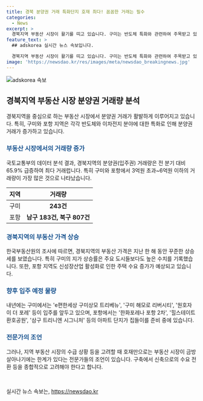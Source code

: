 ```yaml
---
title: 경북 분양권 거래 특화단지 호재 최다! 꼼꼼한 거래는 필수
categories:
  - News
excerpt: >
  경북지역 부동산 시장이 활기를 띠고 있습니다. 구미는 반도체 특화와 관련하여 주목받고 있으며, 포항은 이차전지와 바이오 기술에 대한 호재로 주목받고 있습니다. 이에 따라 내년 입주 예정 물량이 늘어났으며, 특히 구미와 포항에서 분양권 거래가 증가하고 있습니다. 지역별로는 경기가 가장 많은 거래량을 기록했지만, 경북지역의 거래량도 크게 늘었습니다. 또한, 이 지역의 부동산 시장은 정부의 특화단지 조성 계획과 함께 상승세를 보이고 있습니다. 특히, 구미와 포항에서는 신규 아파트 공급이 이어지고 있어 수요자들의 관심이 계속되고 있습니다.
feature_text: >
  ## adskorea 실시간 뉴스 속보입니다.

  경북지역 부동산 시장이 활기를 띠고 있습니다. 구미는 반도체 특화와 관련하여 주목받고 있으며, 포항은 이차전지와 바이오 기술에 대한 호재로 주목받고 있습니다. 이에 따라 내년 입주 예정 물량이 늘어났으며, 특히 구미와 포항에서 분양권 거래가 증가하고 있습니다. 지역별로는 경기가 가장 많은 거래량을 기록했지만, 경북지역의 거래량도 크게 늘었습니다. 또한, 이 지역의 부동산 시장은 정부의 특화단지 조성 계획과 함께 상승세를 보이고 있습니다. 특히, 구미와 포항에서는 신규 아파트 공급이 이어지고 있어 수요자들의 관심이 계속되고 있습니다.
image: 'https://newsdao.kr/res/images/meta/newsdao_breakingnews.jpg'
---
```


<p><img src="https://newsdao.kr/res/images/meta/newsdao_breakingnews.jpg" alt="adskorea 속보" /></p>

<h2 data-ke-size="size26">경북지역 부동산 시장 분양권 거래량 분석</h2>

<p data-ke-size="size16">경북지역을 중심으로 하는 부동산 시장에서 분양권 거래가 활발하게 이루어지고 있습니다. 특히, 구미와 포항 지역은 각각 반도체와 이차전지 분야에 대한 특화로 인해 분양권 거래가 증가하고 있습니다.</p>

<h3><b><span style="color: #1a5490;">부동산 시장에서의 거래량 증가</span></b></h3>

<p data-ke-size="size16">국토교통부의 데이터 분석 결과, 경북지역의 분양권(입주권) 거래량은 전 분기 대비 65.9% 급증하여 최다 거래럽니다. 특히 구미와 포항에서 3억원 초과~6억원 이하의 거래량이 가장 많은 것으로 나타났습니다.</p>

<table>
    <thead>
        <tr>
            <th style="text-align: center;">지역</th>
            <th style="text-align: center;">거래량</th>
        </tr>
    </thead>
    <tbody>
        <tr>
            <td style="text-align: center;">구미</td>
            <td style="text-align: center;"><b>243건</b></td>
        </tr>
        <tr>
            <td style="text-align: center;">포항</td>
            <td style="text-align: center;"><b>남구 183건, 북구 807건</b></td>
        </tr>
    </tbody>
</table>

<h3><b><span style="color: #1a5490;">경북지역의 부동산 가격 상승</span></b></h3>

<p data-ke-size="size16">한국부동산원의 조사에 따르면, 경북지역의 부동산 가격은 지난 한 해 동안 꾸준한 상승세를 보였습니다. 특히 구미의 지가 상승률은 주요 도시들보다도 높은 수치를 기록했습니다. 또한, 포항 지역도 신성장산업 활성화로 인한 주택 수요 증가가 예상되고 있습니다.</p>

<h3><b><span style="color: #1a5490;">향후 입주 예정 물량</span></b></h3>

<p data-ke-size="size16">내년에는 구미에서는 'e편한세상 구미상모 트리베뉴', '구미 해모로 리버시티', '원호자이 더 포레' 등이 입주를 앞두고 있으며, 포항에서는 '한화포레나 포항 2차', '힐스테이트 환호공원', '삼구 트리니엔 시그니처' 등의 아파트 단지가 집들이를 준비 중에 있습니다.</p>

<h3><b><span style="color: #1a5490;">전문가의 조언</span></b></h3>

<p data-ke-size="size16">그러나, 지역 부동산 시장의 수급 상황 등을 고려할 때 호재만으로는 부동산 시장이 금방 살아나기에는 한계가 있다는 전문가들의 조언이 있습니다. 구축에서 신축으로의 수요 전환 등을 종합적으로 고려해야 한다고 합니다.</p>

<p data-ke-size="size16">&nbsp;</p>
실시간 뉴스 속보는, <a href="https://newsdao.kr" rel="dofollow">https://newsdao.kr</a>


